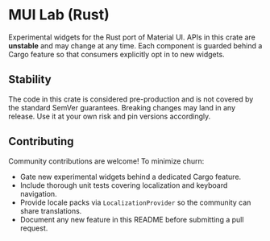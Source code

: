 # MUI Lab (Rust)

Experimental widgets for the Rust port of Material UI.  APIs in this crate are
**unstable** and may change at any time.  Each component is guarded behind a
Cargo feature so that consumers explicitly opt in to new widgets.

## Stability

The code in this crate is considered pre-production and is not covered by the
standard SemVer guarantees.  Breaking changes may land in any release.  Use it
at your own risk and pin versions accordingly.

## Contributing

Community contributions are welcome!  To minimize churn:

- Gate new experimental widgets behind a dedicated Cargo feature.
- Include thorough unit tests covering localization and keyboard navigation.
- Provide locale packs via `LocalizationProvider` so the community can share
  translations.
- Document any new feature in this README before submitting a pull request.

